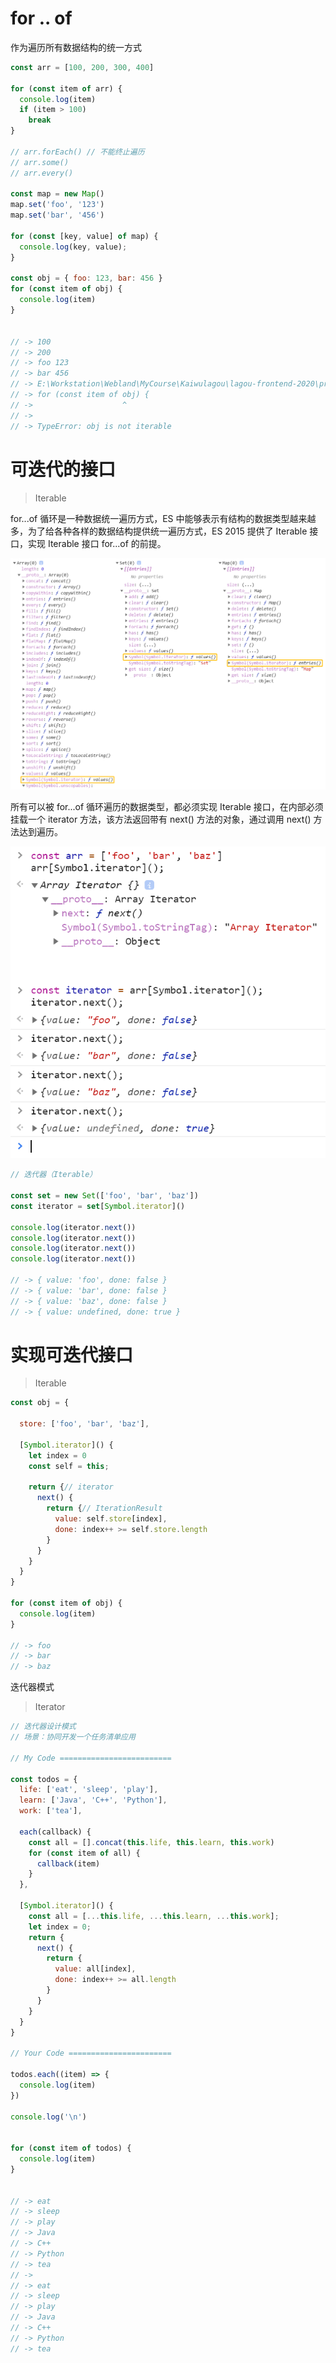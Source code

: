 # for .. of

作为遍历所有数据结构的统一方式

```js
const arr = [100, 200, 300, 400]

for (const item of arr) {
  console.log(item)
  if (item > 100)
    break
}

// arr.forEach() // 不能终止遍历
// arr.some()
// arr.every()

const map = new Map()
map.set('foo', '123')
map.set('bar', '456')

for (const [key, value] of map) {
  console.log(key, value);
}

const obj = { foo: 123, bar: 456 }
for (const item of obj) {
  console.log(item)
}


// -> 100
// -> 200
// -> foo 123
// -> bar 456
// -> E:\Workstation\Webland\MyCourse\Kaiwulagou\lagou-frontend-2020\prepare.js:22
// -> for (const item of obj) {
// ->                    ^
// ->
// -> TypeError: obj is not iterable
```

# 可迭代的接口

> Iterable

for...of 循环是一种数据统一遍历方式，ES 中能够表示有结构的数据类型越来越多，为了给各种各样的数据结构提供统一遍历方式，ES 2015 提供了 Iterable 接口，实现 Iterable 接口 for...of 的前提。

![iterator](assets/iterator.png)



所有可以被 for...of 循环遍历的数据类型，都必须实现 Iterable 接口，在内部必须挂载一个 iterator 方法，该方法返回带有 next() 方法的对象，通过调用 next() 方法达到遍历。

 ![iterator-next](assets/iterator-next.png)

```js
// 迭代器（Iterable）

const set = new Set(['foo', 'bar', 'baz'])
const iterator = set[Symbol.iterator]()

console.log(iterator.next())
console.log(iterator.next())
console.log(iterator.next())
console.log(iterator.next())

// -> { value: 'foo', done: false }
// -> { value: 'bar', done: false }   
// -> { value: 'baz', done: false }   
// -> { value: undefined, done: true }
```

# 实现可迭代接口

> Iterable

```js
const obj = {

  store: ['foo', 'bar', 'baz'],

  [Symbol.iterator]() {
    let index = 0
    const self = this;

    return {// iterator
      next() {
        return {// IterationResult
          value: self.store[index],
          done: index++ >= self.store.length
        }
      }
    }
  }
}

for (const item of obj) {
  console.log(item)
}

// -> foo
// -> bar
// -> baz
```

迭代器模式

> Iterator

```js
// 迭代器设计模式
// 场景：协同开发一个任务清单应用

// My Code =========================

const todos = {
  life: ['eat', 'sleep', 'play'],
  learn: ['Java', 'C++', 'Python'],
  work: ['tea'],

  each(callback) {
    const all = [].concat(this.life, this.learn, this.work)
    for (const item of all) {
      callback(item)
    }
  },

  [Symbol.iterator]() {
    const all = [...this.life, ...this.learn, ...this.work];
    let index = 0;
    return {
      next() {
        return {
          value: all[index],
          done: index++ >= all.length
        }
      }
    }
  }
}

// Your Code =======================

todos.each((item) => {
  console.log(item)
})

console.log('\n')


for (const item of todos) {
  console.log(item)
}


// -> eat
// -> sleep
// -> play
// -> Java
// -> C++
// -> Python
// -> tea
// -> 
// -> eat
// -> sleep
// -> play
// -> Java
// -> C++
// -> Python
// -> tea
```

